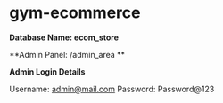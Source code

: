 # gym-ecommerce
**Database Name: ecom_store**

**Admin Panel: /admin_area **

**Admin Login Details**

Username: admin@mail.com
Password: Password@123
